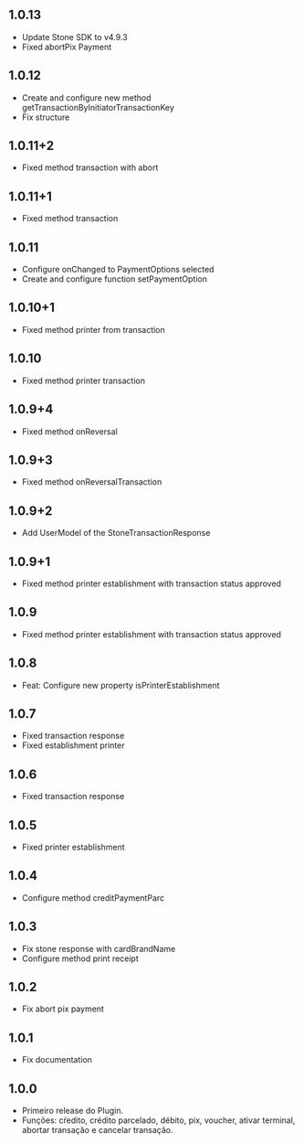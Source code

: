 ## 1.0.13

- Update Stone SDK to v4.9.3
- Fixed abortPix Payment

## 1.0.12

- Create and configure new method getTransactionByInitiatorTransactionKey
- Fix structure

## 1.0.11+2

- Fixed method transaction with abort

## 1.0.11+1

- Fixed method transaction

## 1.0.11

- Configure onChanged to PaymentOptions selected
- Create and configure function setPaymentOption

## 1.0.10+1

- Fixed method printer from transaction

## 1.0.10

- Fixed method printer transaction

## 1.0.9+4

- Fixed method onReversal

## 1.0.9+3

- Fixed method onReversalTransaction

## 1.0.9+2

- Add UserModel of the StoneTransactionResponse

## 1.0.9+1

- Fixed method printer establishment with transaction status approved

## 1.0.9

- Fixed method printer establishment with transaction status approved

## 1.0.8

- Feat: Configure new property isPrinterEstablishment

## 1.0.7

- Fixed transaction response
- Fixed establishment printer

## 1.0.6

- Fixed transaction response

## 1.0.5

- Fixed printer establishment

## 1.0.4

- Configure method creditPaymentParc

## 1.0.3

- Fix stone response with cardBrandName
- Configure method print receipt

## 1.0.2

- Fix abort pix payment

## 1.0.1

- Fix documentation

## 1.0.0

- Primeiro release do Plugin.
- Funções: cŕedito, crédito parcelado, débito, pix, voucher, ativar terminal, abortar transação e cancelar transação.
